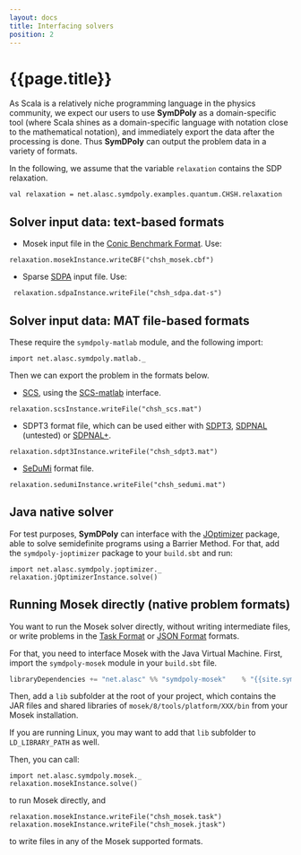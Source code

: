 ```yaml
---
layout: docs
title: Interfacing solvers
position: 2
---
```


# {{page.title}}

As Scala is a relatively niche programming language in the physics community, we expect our users to use **SymDPoly** as a domain-specific tool (where Scala shines as a domain-specific language with notation close to the mathematical notation), and immediately export the data after the processing is done. Thus **SymDPoly** can output the problem data in a variety of formats.

In the following, we assume that the variable `relaxation` contains the SDP relaxation.

```tut:silent
val relaxation = net.alasc.symdpoly.examples.quantum.CHSH.relaxation
```

## Solver input data: text-based formats

- Mosek input file in the [Conic Benchmark Format](https://docs.mosek.com/8.1/toolbox/cbf-format.html#doc-shared-cbfformat). Use:

```tut:silent
relaxation.mosekInstance.writeCBF("chsh_mosek.cbf")
```

- Sparse [SDPA](http://sdpa.sourceforge.net/) input file. Use:

```tut:silent
 relaxation.sdpaInstance.writeFile("chsh_sdpa.dat-s")
```

## Solver input data: MAT file-based formats

These require the `symdpoly-matlab` module, and the following import:

```tut:silent
import net.alasc.symdpoly.matlab._
```

Then we can export the problem in the formats below.

- [SCS](https://github.com/cvxgrp/scs), using the [SCS-matlab](https://github.com/bodono/scs-matlab) interface. 


```tut:silent
relaxation.scsInstance.writeFile("chsh_scs.mat")
```

- SDPT3 format file, which can be used either with [SDPT3](http://www.math.nus.edu.sg/~mattohkc/sdpt3.html), [SDPNAL](http://www.math.nus.edu.sg/~mattohkc/SDPNAL.html) (untested) or [SDPNAL+](http://www.math.nus.edu.sg/~mattohkc/SDPNALplus.html). 

```tut:silent
relaxation.sdpt3Instance.writeFile("chsh_sdpt3.mat")
```

- [SeDuMi](http://sedumi.ie.lehigh.edu/) format file. 

```tut:silent
relaxation.sedumiInstance.writeFile("chsh_sedumi.mat")
```

## Java native solver

For test purposes, **SymDPoly** can interface with the [JOptimizer](http://www.joptimizer.com/) package, able to solve semidefinite programs using a Barrier Method. For that, add the `symdpoly-joptimizer` package to your `build.sbt` and run:

```tut:silent
import net.alasc.symdpoly.joptimizer._
relaxation.jOptimizerInstance.solve()
```

## Running Mosek directly (native problem formats)

You want to run the Mosek solver directly, without writing intermediate files, or write problems in the [Task Format](https://docs.mosek.com/8.1/toolbox/task-format.html#doc-shared-taskformat) or [JSON Format](https://docs.mosek.com/8.1/toolbox/json-format.html#doc-shared-jtaskformat) formats.

For that, you need to interface Mosek with the Java Virtual Machine. First, import the `symdpoly-mosek` module in your `build.sbt` file.
```scala
libraryDependencies += "net.alasc" %% "symdpoly-mosek"    % "{{site.symdpolyVersion}}"
```

Then, add a `lib` subfolder at the root of your project, which contains the JAR files and shared libraries of `mosek/8/tools/platform/XXX/bin` from your Mosek installation.

If you are running Linux, you may want to add that `lib` subfolder to `LD_LIBRARY_PATH` as well.

Then, you can call:

```tut
import net.alasc.symdpoly.mosek._
relaxation.mosekInstance.solve()
```
to run Mosek directly, and
```tut:silent
relaxation.mosekInstance.writeFile("chsh_mosek.task")
relaxation.mosekInstance.writeFile("chsh_mosek.jtask")
```
to write files in any of the Mosek supported formats.
